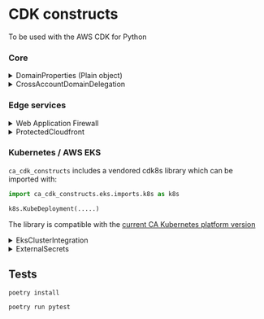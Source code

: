 # CDK constructs

To be used with the AWS CDK for Python

### Core

<details>
  <summary>DomainProperties (Plain object)</summary>

A conventional way to generate DNS names

```python
from ca_cdk_constructs import DomainProperties

domain_props = DomainProperties(sub_domain="myapp", zone_domain="qa.acme.org")
domain_props.zone_domain  # qa.acme.org
domain_props.domain  # returns myapp.qa.acme.org
domain_props.ingress_domain  # returns myapp-ingress.qa.acme.org

# indicating a top level domain
domain_props = DomainProperties(sub_domain="", zone_domain="myapp.acme.org")

domain_props.zone_domain  # myapp.acme.org
domain_props.domain  # returns myapp.acme.org
domain_props.ingress_domain  # returns myapp-ingress.myapp.acme.org
```

</details>

<details>
  <summary>CrossAccountDomainDelegation</summary>

Creates delegated domains

```python
from ca_cdk_constructs import CrossAccountDomainDelegation, R53ParentZoneConfig

zone = PublicHostedZone(self, "Zone", zone_name="my-subdomain.acme.org")

# creates delegation records in for my-subdomain.acme.org in acme.org
CrossAccountDomainDelegation(
    subdomain_stack,
    "MySubdomainDnsDelegation",
    parent_zone_config=R53ParentZoneConfig(
        account_id="1234566789012",
        zone_name="acme.org",
        role_name="R53UpdateRole" # existing role in the parent zone account
    ),
    hosted_zone=zone
)

```

</details>

### Edge services

<details>
    <summary>Web Application Firewall</summary>

Deploys AWS WAF using a
vendored [AWS WAF Security Automations v3.2.0](https://github.com/awslabs/aws-waf-security-automations/tree/v3.2.0)
template.
For the available WAF configuration options see the "Parameters" section in
the [original template](ca_cdk_constructs/edge_services/assets/aws-waf-security-automations.json)

```python
from ca_cdk_constructs.edge_services.waf_stack import WafStack

WafStack(app, "Waf", params={
    "ActivateCrossSiteScriptingProtectionParam": "no",
    "ActivateSqlInjectionProtectionParam": "no",
    # ....
})

```

</details>

<details>
  <summary>ProtectedCloudfront</summary>

[protected_cloudfront](ca_cdk_constructs/edge_services/protected_cloudfront.py)

Creates a Cloudfront distribution protected by AWS WAF. The distribution forwards a custom header
that can be requested by downstream load balancers in order to prevent traffic from hitting them directly.

Usage:

```python
from aws_cdk import App, Stack
from aws_cdk.aws_eks import HelmChart
from ca_cdk_constructs.edge_services.protected_cloudfront import ProtectedCloudfrontStack
import json

app = App()

hosted_zone =  # create or import a hosted zone

# creates Cloudfront protected by WAF at myapp.<hosted_zone_domain>
cdn = ProtectedCloudfrontStack(app, "ca-referrals",
                               hosted_zone=hosted_zone,
                               sub_domain="myapp",
                               origin_domain="my-loadbalancer-url")

# retrieve the secret header which must be added to the load balancer in order
# to prevent users bypassing the CDN ( and the WAF )
cdn.secret_header
# or
cdn.SECRET_HEADER_NAME
# and
cdn.secret_header_value

# To add the header to e.g. Kubernetes ALB ingress use:

k8s_deployment_stack = Stack(app, "K8sDeployment")
# add the header to the ALB ingress
chart_overrides = {
    "web": {
        "ingress": {
            "annotations": {
                "alb.ingress.kubernetes.io/conditions.main": json.dumps(
                    [
                        # other config can go here
                        cdn.alb_ingress_header_config_annotation
                    ]
                )
            }
        }
    }
}

HelmChart(k8s_deployment_stack, "myapp", cluster=cluster, namespace="myapp-namespace", values=chart_overrides)
```

</details>

### Kubernetes / AWS EKS

`ca_cdk_constructs` includes a vendored cdk8s library which can be imported with:

```python
import ca_cdk_constructs.eks.imports.k8s as k8s

k8s.KubeDeployment(.....)
```

The library is compatible with
the [current CA Kubernetes platform version](https://citizensadvice.atlassian.net/wiki/spaces/OPS/pages/2874441735/Current+version)

<details>
  <summary>EksClusterIntegration</summary>

Makes it possible to deploy to imported EKS clusters.

```python
from ca_cdk_constructs.eks import EksClusterIntegration

# in an existing stack
eks_integration = EksClusterIntegration(self, "EksIntegration", vpc=vpc, cluster_name="mycluster")

# for imported clusters the kubectl role must be manually added to aws-auth
# The role ARN will also be available in the K8sAuthRoleArn output
eks_integration.role
# the EKS cluster
eks_integration.cluster
```

</details>

<details>
  <summary>ExternalSecrets</summary>

Deploys K8s [External Secrets](https://external-secrets.io/v0.5.8/)

See [external_secrets](./ca_cdk_constructs/eks/external_secrets/external_secrets.py)

</details>

## Tests

```shell
poetry install

poetry run pytest
```
